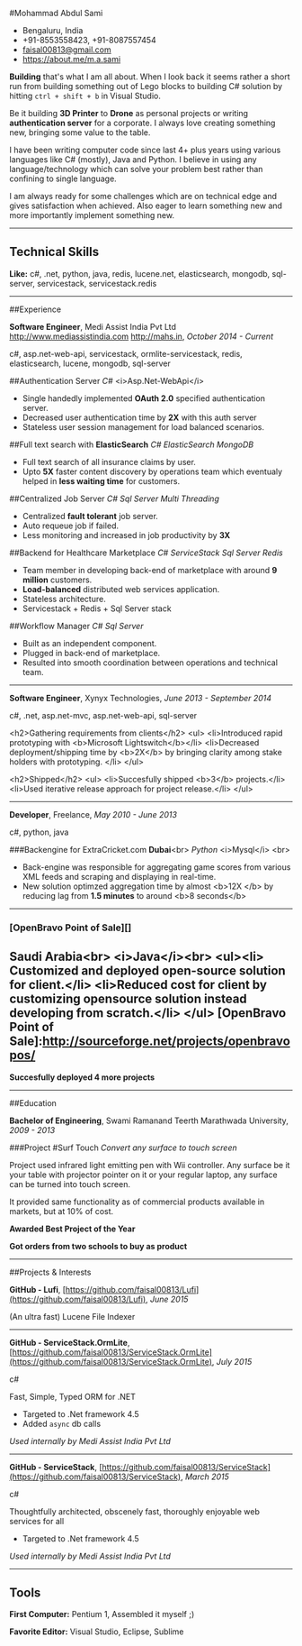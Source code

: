 
#Mohammad Abdul Sami
- Bengaluru, India
- +91-8553558423, +91-8087557454
- faisal00813@gmail.com
- https://about.me/m.a.sami


**Building** that&#39;s what I am all about. When I look back it seems rather a short run from building something out of Lego blocks to building C# solution by hitting `ctrl + shift + b` in Visual Studio.

Be it building **3D Printer** to **Drone** as personal projects or writing **authentication server** for  a corporate. I always love creating something new, bringing some value to the table. 

I have been writing computer code since last 4+ plus years using various languages like C# (mostly), Java and Python. I believe in using any language/technology which can solve your problem best rather than confining to single language.

I am always ready for some challenges which are on technical edge and gives satisfaction when achieved. Also eager to learn something new and more importantly implement something new.

---
## Technical Skills
**Like:** c#, .net, python, java, redis, lucene.net, elasticsearch, mongodb, sql-server, servicestack, servicestack.redis

---
##Experience

**Software Engineer**, Medi Assist India Pvt Ltd http://www.mediassistindia.com http://mahs.in, *October 2014 - Current*

c#, asp.net-web-api, servicestack, ormlite-servicestack, redis, elasticsearch, lucene, mongodb, sql-server

##Authentication Server
*C#* &lt;i&gt;Asp.Net-WebApi&lt;/i&gt;

+ Single handedly implemented **OAuth 2.0** specified authentication server.
+ Decreased user authentication time by **2X** with this auth server
+ Stateless user session management for load balanced scenarios.

##Full text search with **ElasticSearch**
*C#* *ElasticSearch* *MongoDB* 

+ Full text search of all insurance claims by user.
+ Upto **5X** faster content discovery by operations team which eventualy helped in **less waiting time** for customers.

##Centralized Job Server
*C#* *Sql Server* *Multi Threading*

+ Centralized **fault tolerant** job server.
+ Auto requeue job if failed.
+ Less monitoring and increased in job productivity by **3X**

##Backend for Healthcare Marketplace
*C#* *ServiceStack* *Sql Server* *Redis*

+ Team member in developing back-end of marketplace with around **9 million** customers.
+ **Load-balanced** distributed web services application.
+ Stateless architecture.
+ Servicestack + Redis + Sql Server stack

##Workflow Manager 
*C#* *Sql Server*

+ Built as an independent component. 
+ Plugged in back-end of marketplace.
+ Resulted into smooth coordination between operations and technical team.

---

**Software Engineer**, Xynyx Technologies, *June 2013 - September 2014*

c#, .net, asp.net-mvc, asp.net-web-api, sql-server

&lt;h2&gt;Gathering requirements from clients&lt;/h2&gt;
&lt;ul&gt;
&lt;li&gt;Introduced rapid prototyping with &lt;b&gt;Microsoft Lightswitch&lt;/b&gt;&lt;/li&gt;
&lt;li&gt;Decreased deployment/shipping time by &lt;b&gt;2X&lt;/b&gt; by bringing clarity among stake holders with prototyping.
&lt;/li&gt;
&lt;/ul&gt;

&lt;h2&gt;Shipped&lt;/h2&gt;
&lt;ul&gt;
&lt;li&gt;Succesfully shipped &lt;b&gt;3&lt;/b&gt; projects.&lt;/li&gt;
&lt;li&gt;Used iterative release approach for project release.&lt;/li&gt;
&lt;/ul&gt;

---

**Developer**, Freelance, *May 2010 - June 2013*

c#, python, java

###Backengine for ExtraCricket.com
**Dubai**&lt;br&gt;
*Python* &lt;i&gt;Mysql&lt;/i&gt; &lt;br&gt;

+ Back-engine was responsible for aggregating game scores from various XML feeds and scraping and displaying in real-time.
+ New solution optimzed aggregation time by almost &lt;b&gt;12X &lt;/b&gt; by reducing lag from **1.5 minutes** to around &lt;b&gt;8 seconds&lt;/b&gt;
 --------------------
### [OpenBravo Point of Sale][]
**Saudi Arabia**&lt;br&gt;
&lt;i&gt;Java&lt;/i&gt;&lt;br&gt;
&lt;ul&gt;&lt;li&gt;
Customized and deployed open-source solution for client.&lt;/li&gt;
&lt;li&gt;Reduced cost for client by customizing opensource solution instead developing from scratch.&lt;/li&gt;
&lt;/ul&gt;
[OpenBravo Point of Sale]:http://sourceforge.net/projects/openbravopos/
-----------------------------
**Succesfully deployed 4 more projects**



---

##Education

**Bachelor of Engineering**, Swami Ramanand Teerth Marathwada University, *2009 - 2013*


###Project
#Surf Touch
*Convert any surface to touch screen*

Project used infrared light emitting pen with Wii controller. Any surface be it your table with projector pointer on it or your regular laptop, any surface can be turned into touch screen.

It provided same functionality as of commercial products available in markets, but at 10% of cost.


**Awarded Best Project of the Year**

**Got orders from two schools to buy as product**

---


##Projects &amp; Interests

**GitHub - Lufi**, [https://github.com/faisal00813/Lufi](https://github.com/faisal00813/Lufi), *June 2015*


(An ultra fast) Lucene File Indexer
  


---

**GitHub - ServiceStack.OrmLite**, [https://github.com/faisal00813/ServiceStack.OrmLite](https://github.com/faisal00813/ServiceStack.OrmLite), *July 2015*

c#

Fast, Simple, Typed ORM for .NET
  
+ Targeted to .Net framework 4.5
+ Added `async` db calls 

*Used internally by Medi Assist India Pvt Ltd*

---

**GitHub - ServiceStack**, [https://github.com/faisal00813/ServiceStack](https://github.com/faisal00813/ServiceStack), *March 2015*

c#

Thoughtfully architected, obscenely fast, thoroughly enjoyable web services for all
  
+ Targeted to .Net framework 4.5

*Used internally by Medi Assist India Pvt Ltd*

---



## Tools
**First Computer:** Pentium 1, Assembled it myself ;)

**Favorite Editor:** Visual Studio, Eclipse, Sublime

